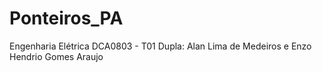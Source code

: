 # Ponteiros_PA

Engenharia Elétrica DCA0803 - T01
Dupla: Alan Lima de Medeiros e Enzo Hendrio Gomes Araujo
